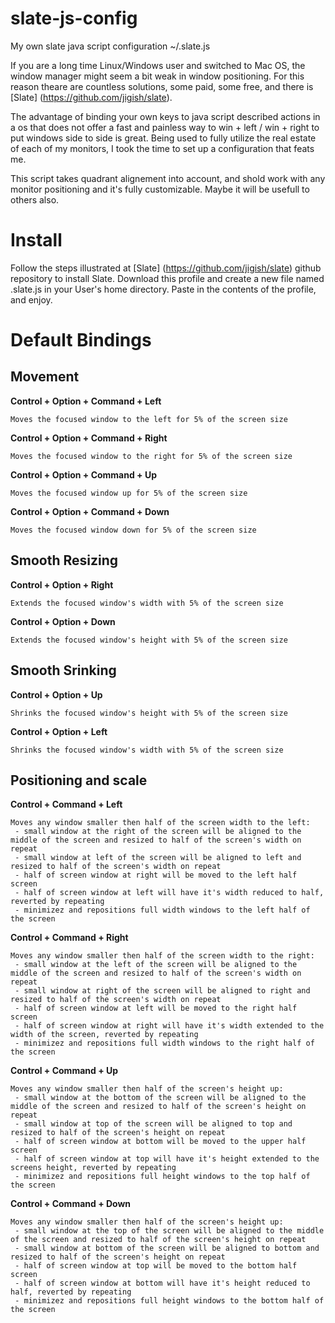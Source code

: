 slate-js-config
===============

My own slate java script configuration ~/.slate.js

If you are a long time Linux/Windows user and switched to Mac OS, the window manager might seem a bit weak in window positioning. For this reason theare are countless solutions, some paid, some free, and there is [Slate] (https://github.com/jigish/slate).

The advantage of binding your own keys to java script described actions in a os that does not offer a fast and painless way to win + left / win + right to put windows side to side is great. Being used to fully utilize the real estate of each of my monitors, I took the time to set up a configuration that feats me.

This script takes quadrant alignement into account, and shold work with any monitor positioning and it's fully customizable. Maybe it will be usefull to others also.

Install
=======
Follow the steps illustrated at [Slate] (https://github.com/jigish/slate) github repository to install Slate. Download this profile and create a new file named .slate.js in your User's home directory. Paste in the contents of the profile, and enjoy.


Default Bindings
================
Movement
--------
**Control + Option + Command + Left**
```
Moves the focused window to the left for 5% of the screen size
```
**Control + Option + Command + Right**
```
Moves the focused window to the right for 5% of the screen size
```
**Control + Option + Command + Up**
```
Moves the focused window up for 5% of the screen size
```
**Control + Option + Command + Down**
```
Moves the focused window down for 5% of the screen size
```

Smooth Resizing
---------------
**Control + Option + Right**
```
Extends the focused window's width with 5% of the screen size
```
**Control + Option + Down**
```
Extends the focused window's height with 5% of the screen size
```

Smooth Srinking
---------------
**Control + Option + Up**
```
Shrinks the focused window's height with 5% of the screen size
```
**Control + Option + Left**
```
Shrinks the focused window's width with 5% of the screen size
```

Positioning and scale
---------------------
**Control + Command + Left**
```
Moves any window smaller then half of the screen width to the left:
 - small window at the right of the screen will be aligned to the middle of the screen and resized to half of the screen's width on repeat
 - small window at left of the screen will be aligned to left and resized to half of the screen's width on repeat
 - half of screen window at right will be moved to the left half screen
 - half of screen window at left will have it's width reduced to half, reverted by repeating
 - minimizez and repositions full width windows to the left half of the screen
```

**Control + Command + Right**
```
Moves any window smaller then half of the screen width to the right:
 - small window at the left of the screen will be aligned to the middle of the screen and resized to half of the screen's width on repeat
 - small window at right of the screen will be aligned to right and resized to half of the screen's width on repeat
 - half of screen window at left will be moved to the right half screen
 - half of screen window at right will have it's width extended to the width of the screen, reverted by repeating
 - minimizez and repositions full width windows to the right half of the screen
```

**Control + Command + Up**
```
Moves any window smaller then half of the screen's height up:
 - small window at the bottom of the screen will be aligned to the middle of the screen and resized to half of the screen's height on repeat
 - small window at top of the screen will be aligned to top and resized to half of the screen's height on repeat
 - half of screen window at bottom will be moved to the upper half screen
 - half of screen window at top will have it's height extended to the screens height, reverted by repeating
 - minimizez and repositions full height windows to the top half of the screen
```

**Control + Command + Down**
```
Moves any window smaller then half of the screen's height up:
 - small window at the top of the screen will be aligned to the middle of the screen and resized to half of the screen's height on repeat
 - small window at bottom of the screen will be aligned to bottom and resized to half of the screen's height on repeat
 - half of screen window at top will be moved to the bottom half screen
 - half of screen window at bottom will have it's height reduced to half, reverted by repeating
 - minimizez and repositions full height windows to the bottom half of the screen
```
